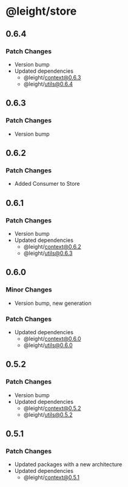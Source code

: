 # @leight/store

## 0.6.4

### Patch Changes

- Version bump
- Updated dependencies
    - @leight/context@0.6.3
    - @leight/utils@0.6.4

## 0.6.3

### Patch Changes

- Version bump

## 0.6.2

### Patch Changes

- Added Consumer to Store

## 0.6.1

### Patch Changes

- Version bump
- Updated dependencies
    - @leight/context@0.6.2
    - @leight/utils@0.6.3

## 0.6.0

### Minor Changes

- Version bump, new generation

### Patch Changes

- Updated dependencies
    - @leight/context@0.6.0
    - @leight/utils@0.6.0

## 0.5.2

### Patch Changes

- Version bump
- Updated dependencies
    - @leight/context@0.5.2
    - @leight/utils@0.5.2

## 0.5.1

### Patch Changes

- Updated packages with a new architecture
- Updated dependencies
    - @leight/context@0.5.1
